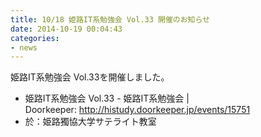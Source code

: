 ```yaml
---
title: 10/18 姫路IT系勉強会 Vol.33 開催のお知らせ
date: 2014-10-19 00:04:43
categories:
- news
---
```


姫路IT系勉強会 Vol.33を開催しました。

-   姫路IT系勉強会 Vol.33 - 姫路IT系勉強会 | Doorkeeper: http://histudy.doorkeeper.jp/events/15751
-   於：姫路獨協大学サテライト教室
